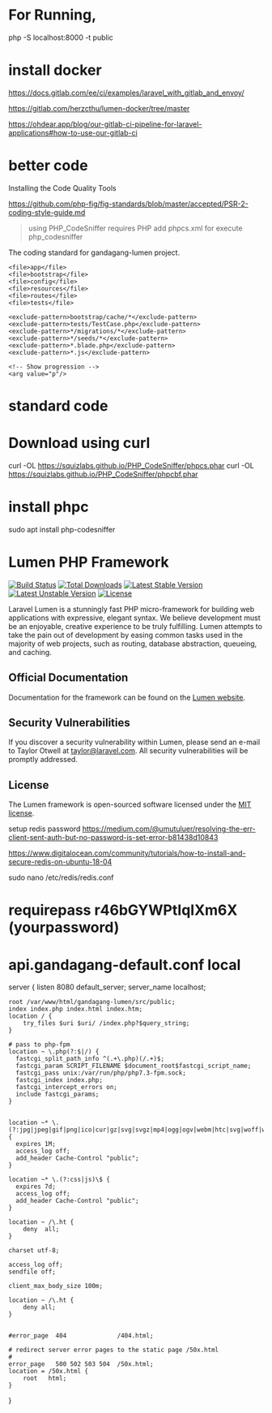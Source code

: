 # For Running,
php -S localhost:8000 -t public

# install docker

https://docs.gitlab.com/ee/ci/examples/laravel_with_gitlab_and_envoy/

https://gitlab.com/herzcthu/lumen-docker/tree/master

https://ohdear.app/blog/our-gitlab-ci-pipeline-for-laravel-applications#how-to-use-our-gitlab-ci

# better code
Installing the Code Quality Tools

https://github.com/php-fig/fig-standards/blob/master/accepted/PSR-2-coding-style-guide.md

> using PHP_CodeSniffer requires PHP
> add phpcs.xml for execute php_codesniffer

<?xml version="1.0"?>
<ruleset name="PHP_CodeSniffer">
    <description>The coding standard for gandagang-lumen project.</description>
    <rule ref="PSR2"/>

    <file>app</file>
    <file>bootstrap</file>
    <file>config</file>
    <file>resources</file>
    <file>routes</file>
    <file>tests</file>

    <exclude-pattern>bootstrap/cache/*</exclude-pattern>
    <exclude-pattern>tests/TestCase.php</exclude-pattern>
    <exclude-pattern>*/migrations/*</exclude-pattern>
    <exclude-pattern>*/seeds/*</exclude-pattern>
    <exclude-pattern>*.blade.php</exclude-pattern>
    <exclude-pattern>*.js</exclude-pattern>

    <!-- Show progression -->
    <arg value="p"/>
</ruleset>

# standard code
# Download using curl
curl -OL https://squizlabs.github.io/PHP_CodeSniffer/phpcs.phar
curl -OL https://squizlabs.github.io/PHP_CodeSniffer/phpcbf.phar


# install phpc
sudo apt install php-codesniffer

# Lumen PHP Framework

[![Build Status](https://travis-ci.org/laravel/lumen-framework.svg)](https://travis-ci.org/laravel/lumen-framework)
[![Total Downloads](https://poser.pugx.org/laravel/lumen-framework/d/total.svg)](https://packagist.org/packages/laravel/lumen-framework)
[![Latest Stable Version](https://poser.pugx.org/laravel/lumen-framework/v/stable.svg)](https://packagist.org/packages/laravel/lumen-framework)
[![Latest Unstable Version](https://poser.pugx.org/laravel/lumen-framework/v/unstable.svg)](https://packagist.org/packages/laravel/lumen-framework)
[![License](https://poser.pugx.org/laravel/lumen-framework/license.svg)](https://packagist.org/packages/laravel/lumen-framework)

Laravel Lumen is a stunningly fast PHP micro-framework for building web applications with expressive, elegant syntax. We believe development must be an enjoyable, creative experience to be truly fulfilling. Lumen attempts to take the pain out of development by easing common tasks used in the majority of web projects, such as routing, database abstraction, queueing, and caching.

## Official Documentation

Documentation for the framework can be found on the [Lumen website](https://lumen.laravel.com/docs).

## Security Vulnerabilities

If you discover a security vulnerability within Lumen, please send an e-mail to Taylor Otwell at taylor@laravel.com. All security vulnerabilities will be promptly addressed.

## License

The Lumen framework is open-sourced software licensed under the [MIT license](https://opensource.org/licenses/MIT).


setup redis password
https://medium.com/@umutuluer/resolving-the-err-client-sent-auth-but-no-password-is-set-error-b81438d10843

https://www.digitalocean.com/community/tutorials/how-to-install-and-secure-redis-on-ubuntu-18-04

sudo nano /etc/redis/redis.conf
# requirepass r46bGYWPtIqIXm6X (yourpassword)

# api.gandagang-default.conf local
server {
    listen      8080 default_server;
    server_name localhost;

    root /var/www/html/gandagang-lumen/src/public;
    index index.php index.html index.htm;
    location / {
        try_files $uri $uri/ /index.php?$query_string;
    }

    # pass to php-fpm
    location ~ \.php(?:$|/) {
      fastcgi_split_path_info ^(.+\.php)(/.+)$;
      fastcgi_param SCRIPT_FILENAME $document_root$fastcgi_script_name;
      fastcgi_pass unix:/var/run/php/php7.3-fpm.sock;
      fastcgi_index index.php;
      fastcgi_intercept_errors on;
      include fastcgi_params;
    }


    location ~* \.(?:jpg|jpeg|gif|png|ico|cur|gz|svg|svgz|mp4|ogg|ogv|webm|htc|svg|woff|woff2|ttf)\$ {
      expires 1M;
      access_log off;
      add_header Cache-Control "public";
    }

    location ~* \.(?:css|js)\$ {
      expires 7d;
      access_log off;
      add_header Cache-Control "public";
    }
    
    location ~ /\.ht {
        deny  all;
    }
    
    charset utf-8;

    access_log off;
    sendfile off;

    client_max_body_size 100m;  

    location ~ /\.ht {
        deny all;
    }


    #error_page  404              /404.html;

    # redirect server error pages to the static page /50x.html
    #
    error_page   500 502 503 504  /50x.html;
    location = /50x.html {
        root   html;
    }
}

